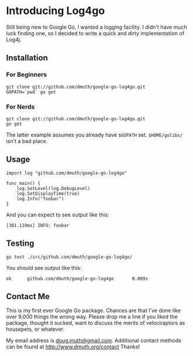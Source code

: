 Introducing Log4go
==================

Still being new to Google Go, I wanted a logging facility.  I didn't 
have much luck finding one, so I decided to write a quick and dirty
implementation of Log4j.

## Installation

### For Beginners
    git clone git://github.com/dmuth/google-go-log4go.git
    GOPATH=`pwd` go get   

### For Nerds
    git clone git://github.com/dmuth/google-go-log4go.git
    go get
    
The latter example assumes you already have `$GOPATH` set.  `$HOME/golibs/` isn't a bad place.

## Usage

    import log "github.com/dmuth/google-go-log4go"
    
    func main() {
        log.SetLevel(log.DebugLevel)
        log.SetDisplayTime(true)
        log.Info("foobar")
    }

And you can expect to see output like this:

    [301.119ms] INFO: foobar

## Testing

`go test ./src/github.com/dmuth/google-go-log4go/`

You should see output like this:

`ok      github.com/dmuth/google-go-log4go       0.009s`

## Contact Me

This is my first ever Google Go package.  Chances are that I've done like over 9,000 things the wrong way.  Please drop me a line if you liked the package, thought it sucked, want to discuss the merits of velociraptors as housepets, or whatever.  

My email address is doug.muth@gmail.com.  Additional contact methods can be found at http://www.dmuth.org/contact  Thanks!

